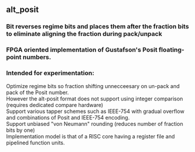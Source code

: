 ## alt_posit  
### Bit reverses regime bits and places them after the fraction bits to eliminate aligning the fraction during pack/unpack  

### FPGA oriented implementation of Gustafson's Posit floating-point numbers.  
### Intended for experimentation:  
Optimize regime bits so fraction shifting unnecceesary on un-pack and pack of the Posit number.  
  However the alt-posit format does not support using integer comparison (requires dedicated compare hardware)  
Support various tapper schemes such as IEEE-754 with gradual overflow and combinations of Posit and IEEE-754 encoding.  
Support unbiased "von Neumann" rounding (reduces number of fraction bits by one)  
Implementation model is that of a RISC core having a register file and pipelined function units.  
